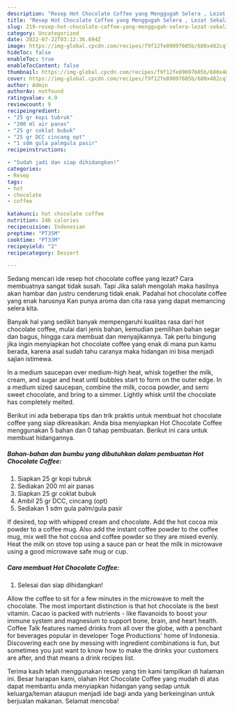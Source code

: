 ```yaml
---
description: "Resep Hot Chocolate Coffee yang Menggugah Selera , Lezat Sekali"
title: "Resep Hot Chocolate Coffee yang Menggugah Selera , Lezat Sekali"
slug: 219-resep-hot-chocolate-coffee-yang-menggugah-selera-lezat-sekali
category: Uncategorized
date: 2022-07-22T03:12:36.694Z
image: https://img-global.cpcdn.com/recipes/f9f12fe89097605b/680x482cq70/hot-chocolate-coffee-foto-resep-utama.jpg
hideToc: false
enableToc: true
enableTocContent: false
thumbnail: https://img-global.cpcdn.com/recipes/f9f12fe89097605b/680x482cq70/hot-chocolate-coffee-foto-resep-utama.jpg
cover: https://img-global.cpcdn.com/recipes/f9f12fe89097605b/680x482cq70/hot-chocolate-coffee-foto-resep-utama.jpg
author: Admin
authorAv: notfound
ratingvalue: 4.9
reviewcount: 9
recipeingredient:
- "25 gr kopi tubruk"
- "200 ml air panas"
- "25 gr coklat bubuk"
- "25 gr DCC cincang opt"
- "1 sdm gula palmgula pasir"
recipeinstructions:

- "Sudah jadi dan siap dihidangkan!"
categories:
- Resep
tags:
- hot
- chocolate
- coffee

katakunci: hot chocolate coffee 
nutrition: 246 calories
recipecuisine: Indonesian
preptime: "PT35M"
cooktime: "PT33M"
recipeyield: "2"
recipecategory: Dessert

---
```



Sedang mencari ide resep hot chocolate coffee yang lezat? Cara membuatnya sangat tidak susah. Tapi Jika salah mengolah maka hasilnya akan hambar dan justru cenderung tidak enak. Padahal hot chocolate coffee yang enak harusnya Kan punya aroma dan cita rasa yang dapat memancing selera kita.


Banyak hal yang sedikit banyak mempengaruhi kualitas rasa dari hot chocolate coffee, mulai dari jenis bahan, kemudian pemilihan bahan segar dan bagus, hingga cara membuat dan menyajikannya. Tak perlu bingung jika ingin menyiapkan hot chocolate coffee yang enak di mana pun kamu berada, karena asal sudah tahu caranya maka hidangan ini bisa menjadi sajian istimewa.

In a medium saucepan over medium-high heat, whisk together the milk, cream, and sugar and heat until bubbles start to form on the outer edge. In a medium sized saucepan, combine the milk, cocoa powder, and semi sweet chocolate, and bring to a simmer. Lightly whisk until the chocolate has completely melted.


Berikut ini ada beberapa tips dan trik praktis untuk membuat hot chocolate coffee yang siap dikreasikan. Anda bisa menyiapkan Hot Chocolate Coffee menggunakan 5 bahan dan 0 tahap pembuatan. Berikut ini cara untuk membuat hidangannya.

<!--inarticleads1-->

##### Bahan-bahan dan bumbu yang dibutuhkan dalam pembuatan Hot Chocolate Coffee:

1. Siapkan 25 gr kopi tubruk
1. Sediakan 200 ml air panas
1. Siapkan 25 gr coklat bubuk
1. Ambil 25 gr DCC, cincang (opt)
1. Sediakan 1 sdm gula palm/gula pasir


If desired, top with whipped cream and chocolate. Add the hot cocoa mix powder to a coffee mug. Also add the instant coffee powder to the coffee mug, mix well the hot cocoa and coffee powder so they are mixed evenly. Heat the milk on stove top using a sauce pan or heat the milk in microwave using a good microwave safe mug or cup. 

<!--inarticleads2-->

##### Cara membuat Hot Chocolate Coffee:


1. Selesai dan siap dihidangkan!

Allow the coffee to sit for a few minutes in the microwave to melt the chocolate. The most important distinction is that hot chocolate is the best vitamin. Cacao is packed with nutrients - like flavanoids to boost your immune system and magnesium to support bone, brain, and heart health. Coffee Talk features named drinks from all over the globe, with a penchant for beverages popular in developer Toge Productions&#39; home of Indonesia. Discovering each one by messing with ingredient combinations is fun, but sometimes you just want to know how to make the drinks your customers are after, and that means a drink recipes list. 

Terima kasih telah menggunakan resep yang tim kami tampilkan di halaman ini. Besar harapan kami, olahan Hot Chocolate Coffee yang mudah di atas dapat membantu anda menyiapkan hidangan yang sedap untuk keluarga/teman ataupun menjadi ide bagi anda yang berkeinginan untuk berjualan makanan. Selamat mencoba!
